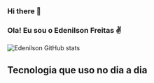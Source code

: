 ### Hi there 👋
### Ola! Eu sou o Edenilson Freitas ✌️ 








![Edenilson GitHub stats](https://github-readme-stats.vercel.app/api?username=EdenilsonFreitas&show_icons=true&theme=dracula)

## Tecnologia que uso no dia a dia


<div style= "display: inline_block"><br/>
<imag align="center" alt="html5" src= "https://img.shields.io/badge/HTML5-E34F26?style=for-the-badge&logo=html5&logoColor=white"/>
<imag align="center" alt="html5" src= "https://img.shields.io/badge/JavaScript-323330?style=for-the-badge&logo=javascript&logoColor=F7DF1E"/>
<imag align="center" alt="html5" src= "https://img.shields.io/badge/Python-14354C?style=for-the-badge&logo=python&logoColor=white"/>
<imag align="center" alt="html5" src= "https://img.shields.io/badge/Java-ED8B00?style=for-the-badge&logo=java&logoColor=white"/>
<imag align="center" alt="html5" src= "https://img.shields.io/badge/PHP-777BB4?style=for-the-badge&logo=php&logoColor=white"/>
<imag align="center" alt="html5" src= "https://img.shields.io/badge/Bootstrap-563D7C?style=for-the-badge&logo=bootstrap&logoColor=white"/>



</div>
